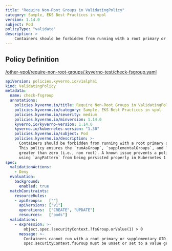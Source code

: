 ```yaml
---
title: "Require Non-Root Groups in ValidatingPolicy"
category: Sample, EKS Best Practices in vpol
version: 1.14.0
subject: Pod
policyType: "validate"
description: >
    Containers should be forbidden from running with a root primary or supplementary GID. This policy ensures the `runAsGroup`, `supplementalGroups`, and `fsGroup` fields are set to a number greater than zero (i.e., non root). A known issue prevents a policy such as this using `anyPattern` from being persisted properly in Kubernetes 1.23.0-1.23.2.
---
```


## Policy Definition
<a href="https://github.com/kyverno/policies/raw/main//other-vpol/require-non-root-groups/.kyverno-test/check-fsgroup.yaml" target="-blank">/other-vpol/require-non-root-groups/.kyverno-test/check-fsgroup.yaml</a>

```yaml
apiVersion: policies.kyverno.io/v1alpha1
kind: ValidatingPolicy
metadata:
  name: check-fsgroup
  annotations:
    policies.kyverno.io/title: Require Non-Root Groups in ValidatingPolicy
    policies.kyverno.io/category: Sample, EKS Best Practices in vpol 
    policies.kyverno.io/severity: medium
    policies.kyverno.io/minversion: 1.14.0
    kyverno.io/kyverno-version: 1.14.0
    kyverno.io/kubernetes-version: "1.30"
    policies.kyverno.io/subject: Pod
    policies.kyverno.io/description: >-
      Containers should be forbidden from running with a root primary or supplementary GID.
      This policy ensures the `runAsGroup`, `supplementalGroups`, and `fsGroup` fields are set to a number
      greater than zero (i.e., non root). A known issue prevents a policy such as this
      using `anyPattern` from being persisted properly in Kubernetes 1.23.0-1.23.2.
spec:
  validationActions: 
    - Deny
  evaluation:
    background:
      enabled: true 
  matchConstraints:
    resourceRules:
    - apiGroups:   [""]
      apiVersions: ["v1"]
      operations:  ["CREATE", "UPDATE"]
      resources:   ["pods"]
  validations:
    - expression: >-
        object.spec.?securityContext.?fsGroup.orValue(1) > 0
      message: >-
        Containers cannot run with a root primary or supplementary GID. The field
        spec.securityContext.fsGroup must be unset or set to a value greater than zero.

```
